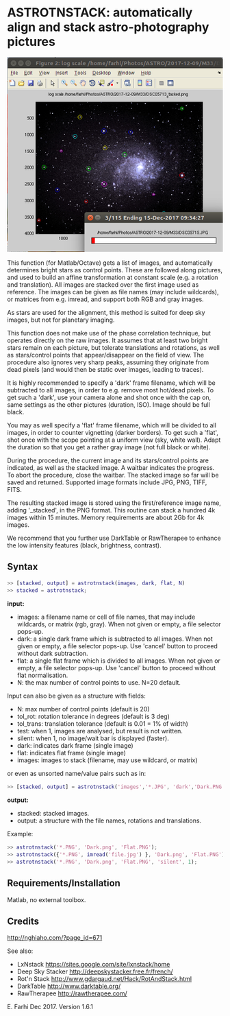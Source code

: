 ASTROTNSTACK: automatically align and stack astro-photography pictures
======================================================================

![Image of AstRotNStack](https://github.com/farhi/astrotnstack/blob/master/doc/screenshot.png)

This function (for Matlab/Octave) gets a list of images, and automatically determines bright stars
as control points. These are followed along pictures, and used to build an 
affine transformation at constant scale (e.g. a rotation and translation).
All images are stacked over the first image used as reference. The images can
be given as file names (may include wildcards), or matrices from e.g. imread,
and support both RGB and gray images.

As stars are used for the alignment, this method is suited for deep sky 
images, but not for planetary imaging.

This function does not make use of the phase correlation technique, but
operates directly on the raw images. It assumes that at least two bright  
stars remain on each picture, but tolerate translations and rotations, as
well as stars/control points that appear/disappear on the field of view.
The procedure also ignores very sharp peaks, assuming they originate from dead
pixels (and would then be static over images, leading to traces).

It is highly recommended to specify a 'dark' frame filename, which will be
subtracted to all images, in order to e.g. remove most hot/dead pixels.
To get such a 'dark', use your camera alone and shot once with the cap on, same
settings as the other pictures (duration, ISO). Image should be full black.

You may as well specify a 'flat' frame filename, which will be divided
to all images, in order to counter vignetting (darker borders).
To get such a 'flat', shot once with the scope pointing at a uniform view 
(sky, white wall). Adapt the duration so that you get a rather gray image 
(not full black or white).

During the procedure, the current image and its stars/control points are 
indicated, as well as the stacked image. A waitbar indicates the progress.
To abort the procedure, close the waitbar. The stacked image so far will be
saved and returned.
Supported image formats include JPG, PNG, TIFF, FITS.

The resulting stacked image is stored using the first/reference image name,
adding '_stacked', in the PNG format. This routine can stack a hundred 4k
images within 15 minutes. Memory requirements are about 2Gb for 4k images.

We recommend that you further use DarkTable or RawTherapee to enhance the low
intensity features (black, brightness, contrast).

Syntax
------
```matlab
>> [stacked, output] = astrotnstack(images, dark, flat, N)
>> stacked = astrotnstack;
```

**input:**

- images: a filename name or cell of file names, that may include wildcards, or
      matrix (rgb, gray). When not given or empty, a file selector pops-up.
- dark: a single dark frame which is subtracted to all images.
    When not given or empty, a file selector pops-up. Use 'cancel' button
    to proceed without dark subtraction.
- flat: a single flat frame which is divided to all images. 
    When not given or empty, a file selector pops-up. Use 'cancel' button
    to proceed without flat normalisation.
- N:    the max number of control points to use. N=20 default.

Input can also be given as a structure with fields:

- N:         max number of control points              (default is 20)
- tol_rot:   rotation    tolerance in degrees       (default is 3 deg)
- tol_trans: translation tolerance     (default is 0.01 = 1% of width)
- test:      when 1, images are analysed, but result is not written.
- silent:    when 1, no image/wait bar is displayed (faster).
- dark:      indicates dark frame (single image)
- flat:      indicates flat frame (single image)
- images:    images to stack (filename, may use wildcard, or matrix)

or even as unsorted name/value pairs such as in:
```matlab
>> [stacked, output] = astrotnstack('images','*.JPG', 'dark','Dark.PNG', 'N',15)
```

**output:**

- stacked:  stacked images.
- output:   a structure with the file names, rotations and translations.

Example:
```matlab
>> astrotnstack('*.PNG', 'Dark.png', 'Flat.PNG');
>> astrotnstack({'*.PNG', imread('file.jpg') }, 'Dark.png', 'Flat.PNG');
>> astrotnstack('*.PNG', 'Dark.png', 'Flat.PNG', 'silent', 1);
```

Requirements/Installation
-------------------------
Matlab, no external toolbox. 

Credits
-------
http://nghiaho.com/?page_id=671

See also: 

- LxNstack         https://sites.google.com/site/lxnstack/home
- Deep Sky Stacker http://deepskystacker.free.fr/french/
- Rot'n Stack      http://www.gdargaud.net/Hack/RotAndStack.html
- DarkTable        http://www.darktable.org/
- RawTherapee      http://rawtherapee.com/

E. Farhi Dec 2017. Version 1.6.1
